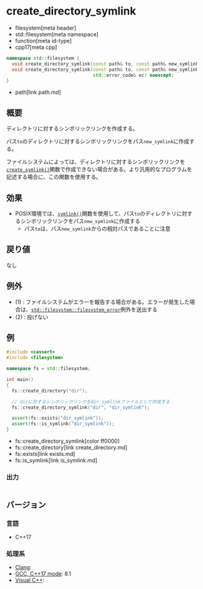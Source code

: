# create_directory_symlink
* filesystem[meta header]
* std::filesystem[meta namespace]
* function[meta id-type]
* cpp17[meta cpp]

```cpp
namespace std::filesystem {
  void create_directory_symlink(const path& to, const path& new_symlink); // (1)
  void create_directory_symlink(const path& to, const path& new_symlink,
                                std::error_code& ec) noexcept;            // (2)
}
```
* path[link path.md]

## 概要
ディレクトリに対するシンボリックリンクを作成する。

パス`to`のディレクトリに対するシンボリックリンクをパス`new_symlink`に作成する。

ファイルシステムによっては、ディレクトリに対するシンボリックリンクを[`create_symlink()`](create_symlink.md)関数で作成できない場合がある。より汎用的なプログラムを記述する場合に、この関数を使用する。


## 効果
- POSIX環境では、[`symlink()`](https://linuxjm.osdn.jp/html/LDP_man-pages/man2/symlink.2.html)関数を使用して、パス`to`のディレクトリに対するシンボリックリンクをパス`new_symlink`に作成する
    - パス`to`は、パス`new_symlink`からの相対パスであることに注意


## 戻り値
なし


## 例外
- (1) : ファイルシステムがエラーを報告する場合がある。エラーが発生した場合は、[`std::filesystem::filesystem_error`](filesystem_error.md)例外を送出する
- (2) : 投げない


## 例
```cpp example
#include <cassert>
#include <filesystem>

namespace fs = std::filesystem;

int main()
{
  fs::create_directory("dir");

  // dirに対するシンボリックリンクをdir_symlinkファイルとして作成する
  fs::create_directory_symlink("dir", "dir_symlink");

  assert(fs::exists("dir_symlink"));
  assert(fs::is_symlink("dir_symlink"));
}
```
* fs::create_directory_symlink[color ff0000]
* fs::create_directory[link create_directory.md]
* fs::exists[link exists.md]
* fs::is_symlink[link is_symlink.md]

### 出力
```
```

## バージョン
### 言語
- C++17

### 処理系
- [Clang](/implementation.md#clang):
- [GCC, C++17 mode](/implementation.md#gcc): 8.1
- [Visual C++](/implementation.md#visual_cpp):
